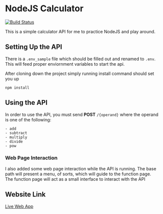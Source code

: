 NodeJS Calculator
==================

[![Build Status](https://travis-ci.org/srz2/nodejs-calculator.svg?branch=master)](https://travis-ci.org/srz2/nodejs-calculator)

This is a simple calculator API for me to practice NodeJS and play around.

## Setting Up the API
There is a `.env_sample` file which should be filled out and
renamed to `.env`. This will feed proper enviornment variables to
start the api.

After cloning down the project simply running install command should set you up

    npm install

## Using the API

In order to use the API, you must send **POST** `/{operand}` where the
operand is one of the following:

    - add
    - subtract
    - multiply
    - divide
    - pow

### Web Page Interaction

I also added some web page interaction while the API is running.
The base path will present a menu, of sorts, which will guide to
the function page. The function page will act as a small interface
to interact with the API

## Website Link

[Live Web App](https://srz2-calculator-api.herokuapp.com/)

